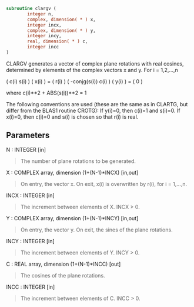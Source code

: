 ```fortran
subroutine clargv (
        integer n,
        complex, dimension( * ) x,
        integer incx,
        complex, dimension( * ) y,
        integer incy,
        real, dimension( * ) c,
        integer incc
)
```

CLARGV generates a vector of complex plane rotations with real
cosines, determined by elements of the complex vectors x and y.
For i = 1,2,...,n

(        c(i)   s(i) ) ( x(i) ) = ( r(i) )
( -conjg(s(i))  c(i) ) ( y(i) ) = (   0  )

where c(i)\*\*2 + ABS(s(i))\*\*2 = 1

The following conventions are used (these are the same as in CLARTG,
but differ from the BLAS1 routine CROTG):
If y(i)=0, then c(i)=1 and s(i)=0.
If x(i)=0, then c(i)=0 and s(i) is chosen so that r(i) is real.

## Parameters
N : INTEGER [in]
> The number of plane rotations to be generated.

X : COMPLEX array, dimension (1+(N-1)\*INCX) [in,out]
> On entry, the vector x.
> On exit, x(i) is overwritten by r(i), for i = 1,...,n.

INCX : INTEGER [in]
> The increment between elements of X. INCX > 0.

Y : COMPLEX array, dimension (1+(N-1)\*INCY) [in,out]
> On entry, the vector y.
> On exit, the sines of the plane rotations.

INCY : INTEGER [in]
> The increment between elements of Y. INCY > 0.

C : REAL array, dimension (1+(N-1)\*INCC) [out]
> The cosines of the plane rotations.

INCC : INTEGER [in]
> The increment between elements of C. INCC > 0.
